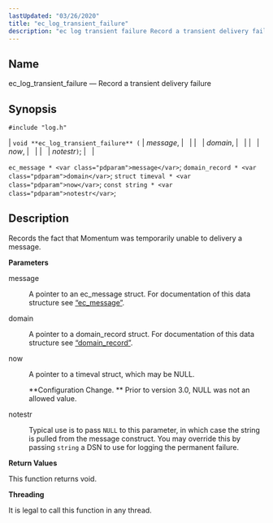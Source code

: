```yaml
---
lastUpdated: "03/26/2020"
title: "ec_log_transient_failure"
description: "ec log transient failure Record a transient delivery failure void ec log transient failure message domain now notestr ec message message domain record domain struct timeval now const string notestr Records the fact that Momentum was temporarily unable to delivery a message message A pointer to an ec message struct..."
---
```


<a name="apis.ec_log_transient_failure"></a> 
## Name

ec_log_transient_failure — Record a transient delivery failure

## Synopsis

`#include "log.h"`

| `void **ec_log_transient_failure** (` | <var class="pdparam">message</var>, |   |
|   | <var class="pdparam">domain</var>, |   |
|   | <var class="pdparam">now</var>, |   |
|   | <var class="pdparam">notestr</var>`)`; |   |

`ec_message * <var class="pdparam">message</var>`;
`domain_record * <var class="pdparam">domain</var>`;
`struct timeval * <var class="pdparam">now</var>`;
`const string * <var class="pdparam">notestr</var>`;<a name="idp54289328"></a> 
## Description

Records the fact that Momentum was temporarily unable to delivery a message.

**<a name="idp54290592"></a> Parameters**

<dl class="variablelist">

<dt>message</dt>

<dd>

A pointer to an ec_message struct. For documentation of this data structure see [“ec_message”](/momentum/3/3-api/structs-ec-message).

</dd>

<dt>domain</dt>

<dd>

A pointer to a domain_record struct. For documentation of this data structure see [“domain_record”](/momentum/3/3-api/structs-domain-record).

</dd>

<dt>now</dt>

<dd>

A pointer to a timeval struct, which may be NULL.

**Configuration Change. ** Prior to version 3.0, NULL was not an allowed value.

</dd>

<dt>notestr</dt>

<dd>

Typical use is to pass `NULL` to this parameter, in which case the string is pulled from the message construct. You may override this by passing `string` a DSN to use for logging the permanent failure.

</dd>

</dl>

**<a name="idp54302864"></a> Return Values**

This function returns void.

**<a name="idp54303776"></a> Threading**

It is legal to call this function in any thread.